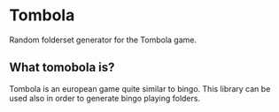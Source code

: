 # Tombola
Random folderset generator for the Tombola game.

## What tomobola is?
Tombola is an european game quite similar to bingo.
This library can be used also in order to generate bingo playing folders.
